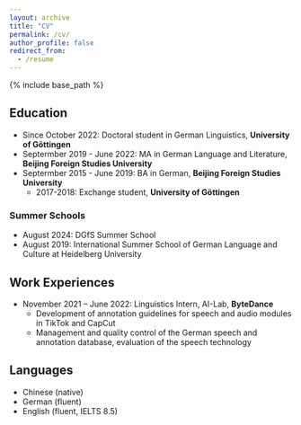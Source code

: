 ```yaml
---
layout: archive
title: "CV"
permalink: /cv/
author_profile: false
redirect_from:
  - /resume
---
```


{% include base_path %}

Education
-
* Since October 2022: Doctoral student in German Linguistics, **University of Göttingen**
* Septermber 2019 - June 2022: MA in German Language and Literature, **Beijing Foreign Studies University**
* Septermber 2015 - June 2019: BA in German, **Beijing Foreign Studies University**
  + 2017-2018: Exchange student, **University of Göttingen**

### Summer Schools
* August 2024: DGfS Summer School
*	August 2019: International Summer School of German Language and Culture at Heidelberg University
<!-- 
Academic Services
---
*  -->

Work Experiences
---
* November 2021 – June 2022: Linguistics Intern, AI-Lab, **ByteDance**
  +	Development of annotation guidelines for speech and audio modules in TikTok and CapCut
  +	Management and quality control of the German speech and annotation database, evaluation of the speech technology

Languages 
-
* Chinese (native)
* German (fluent)
* English (fluent, IELTS 8.5)
